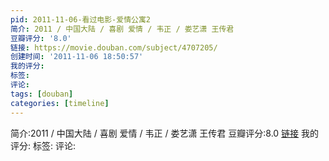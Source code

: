 ```yaml
---
pid: 2011-11-06-看过电影-爱情公寓2
简介: 2011 / 中国大陆 / 喜剧 爱情 / 韦正 / 娄艺潇 王传君
豆瓣评分: '8.0'
链接: https://movie.douban.com/subject/4707205/
创建时间: '2011-11-06 18:50:57'
我的评分:
标签:
评论:
tags: [douban]
categories: [timeline]
---
```

简介:2011 / 中国大陆 / 喜剧 爱情 / 韦正 / 娄艺潇 王传君
豆瓣评分:8.0
[链接](https://movie.douban.com/subject/4707205/)
我的评分:
标签:
评论:
